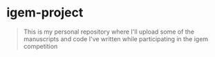 # igem-project
> This is my personal repository where I'll upload some of the manuscripts and code I've written while participating in the igem competition

